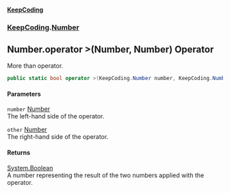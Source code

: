 #### [KeepCoding](index.md 'index')
### [KeepCoding](KeepCoding.md 'KeepCoding').[Number](Number.md 'KeepCoding.Number')
## Number.operator &gt;(Number, Number) Operator
More than operator.  
```csharp
public static bool operator >(KeepCoding.Number number, KeepCoding.Number other);
```
#### Parameters
<a name='KeepCoding.Number.op_GreaterThan(KeepCoding.Number.KeepCoding.Number).number'></a>
`number` [Number](Number.md 'KeepCoding.Number')  
The left-hand side of the operator.
  
<a name='KeepCoding.Number.op_GreaterThan(KeepCoding.Number.KeepCoding.Number).other'></a>
`other` [Number](Number.md 'KeepCoding.Number')  
The right-hand side of the operator.
  
#### Returns
[System.Boolean](https://docs.microsoft.com/en-us/dotnet/api/System.Boolean 'System.Boolean')  
A number representing the result of the two numbers applied with the operator.
